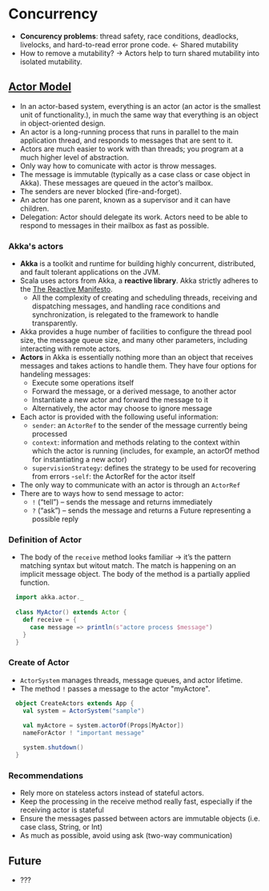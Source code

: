 Concurrency
=============

- **Concurency problems**: thread safety, race conditions, deadlocks, livelocks, and hard-to-read error prone code. <- Shared mutability
- How to remove a mutability? -> Actors help to turn shared mutability into isolated mutability.

## [Actor Model](https://en.wikipedia.org/wiki/Actor_model)
- In an actor-based system, everything is an actor (an actor is the smallest unit of functionality.), in much the same way that everything is an object in object-oriented design. 
- An actor is a long-running process that runs in parallel to the main application thread, and responds to messages that are sent to it.
- Actors are much easier to work with than threads; you program at a much higher level of abstraction.
- Only way how to comunicate with actor is throw messages.
- The message is immutable (typically as a case class or case object in Akka). These messages are queued in the actor’s mailbox.
- The senders are never blocked (fire-and-forget).
- An actor has one parent, known as a supervisor and it can have children.
- Delegation: Actor should delegate its work. Actors need to be able to respond to messages in their mailbox as fast as possible.

### Akka's actors
- **Akka** is a toolkit and runtime for building highly concurrent, distributed, and fault tolerant applications on the JVM.
- Scala uses actors from Akka, a **reactive library**. Akka strictly adheres to the [The Reactive Manifesto](https://www.reactivemanifesto.org/).
  - All the complexity of creating and scheduling threads, receiving and dispatching messages, and handling race conditions and synchronization, is relegated to the framework to handle transparently.
- Akka provides a huge number of facilities to configure the thread pool size, the message queue size, and many other parameters, including interacting with remote actors.
- **Actors** in Akka is essentially nothing more than an object that receives messages and takes actions to handle them. They have four options for handeling messages:
  - Execute some operations itself
  - Forward the message, or a derived message, to another actor
  - Instantiate a new actor and forward the message to it
  - Alternatively, the actor may choose to ignore message
- Each actor is provided with the following useful information:
  - `sender`: an `ActorRef` to the sender of the message currently being processed
  - `context`: information and methods relating to the context within which the actor is running (includes, for example, an actorOf method for instantiating a new actor)
  - `supervisionStrategy`: defines the strategy to be used for recovering from errors
  -`self`: the ActorRef for the actor itself
- The only way to communicate with an actor is through an `ActorRef`
- There are to ways how to send message to actor:
  - `!` (“tell”) – sends the message and returns immediately
  - `?` (“ask”) – sends the message and returns a Future representing a possible reply

### Definition of Actor
  - The body of the `receive` method looks familiar -> it’s the pattern matching syntax but witout match. The match is happening on an implicit message object. The body of the method is a partially applied function.
```scala
  import akka.actor._
	
  class MyActor() extends Actor {	
    def receive = {	
      case message => println(s"actore process $message")
    }
  }
```
### Create of Actor
  - `ActorSystem` manages threads, message queues, and actor lifetime.
  - The method `!` passes a message to the actor "myActore".
```scala
  object CreateActors extends App {
    val system = ActorSystem("sample")
    
    val myActore = system.actorOf(Props[MyActor])  
    nameForActor ! "important message"

    system.shutdown() 	
  }
```
### Recommendations
  - Rely more on stateless actors instead of stateful actors.
  - Keep the processing in the receive method really fast, especially if the receiving actor is stateful
  - Ensure the messages passed between actors are immutable objects (i.e. case class, String, or Int)
  - As much as possible, avoid using ask (two-way communication)
  
## Future
- ???
